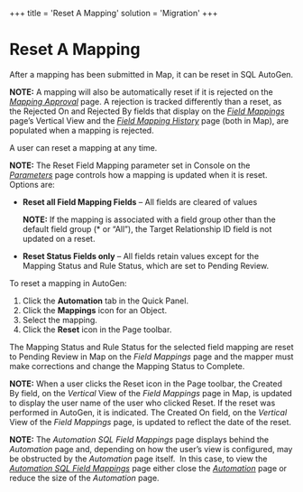 +++
title = 'Reset A Mapping'
solution = 'Migration'
+++

# Reset A Mapping

After a mapping has been submitted in Map, it can be reset in SQL
AutoGen.

**NOTE:** A mapping will also be automatically reset if it is rejected
on the *[Mapping Approval](../../Map/Page_Desc/Mapping_Approval_H.htm)*
page. A rejection is tracked differently than a reset, as the Rejected
On and Rejected By fields that display on the
<span style="font-style: italic;">[Field
Mappings](../../Map/Page_Desc/Field_Mappings_H.htm)</span> page’s
Vertical View and the <span style="font-style: italic;">[Field Mapping
History](../../Map/Page_Desc/Field_Mapping_History.htm)</span> page
(both in Map), are populated when a mapping is rejected.

A user can reset a mapping at any time.

**NOTE:** The Reset Field Mapping parameter set in Console on the
*[Parameters](../../Console/Page_Desc/Parameters.htm)* page controls how
a mapping is updated when it is reset. Options are:

  - **Reset all Field Mapping Fields** – All fields are cleared of
    values
    
    **NOTE:** If the mapping is associated with a field group other than
    the default field group (\* or “All”), the Target Relationship ID
    field is not updated on a reset.

  - **Reset Status Fields only** – All fields retain values except for
    the Mapping Status and Rule Status, which are set to Pending Review.

To reset a mapping in AutoGen:

1.  Click the **Automation** tab in the Quick Panel.
2.  Click the **Mappings** icon for an Object.
3.  Select the mapping.
4.  Click the **Reset** icon in the Page toolbar.

The Mapping Status and Rule Status for the selected field mapping are
reset to Pending Review in Map on the *Field Mappings* page and the
mapper must make corrections and change the Mapping Status to Complete.

**NOTE:** When a user clicks the Reset icon in the Page toolbar, the
Created By field, on the *Vertical* View of the *Field Mappings* page in
Map, is updated to display the user name of the user who clicked Reset.
If the reset was performed in AutoGen, it is indicated. The Created On
field, on the *Vertical* View of the *Field Mappings* page, is updated
to reflect the date of the reset.

**NOTE:** The *Automation SQL Field Mappings* page displays behind the
*Automation* page and, depending on how the user’s view is configured,
may be obstructed by the *Automation* page itself.  In this case, to
view the *[Automation SQL Field
Mappings](../Page_Desc/Automation_SQL_Field_Mappings_H.htm)* page either
close the *[Automation](../Page_Desc/Automation_page.htm)* page or
reduce the size of the *Automation* page.
